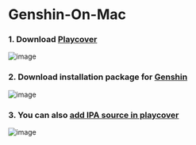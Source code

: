 # Genshin-On-Mac

### 1. Download [Playcover](https://github.com/PlayCover/PlayCover/releases)
![image](https://user-images.githubusercontent.com/96930989/222936160-39486651-8870-4f6a-9f4f-072ce1982044.png)

### 2. Download installation package for [Genshin](https://decrypt.day/)
![image](https://user-images.githubusercontent.com/96930989/222936201-a873cca3-9800-4226-9372-48bebcc4530f.png)

### 3. You can also [add IPA source in playcover](https://www.bilibili.com/video/BV18v4y1r7qq/?spm_id_from=333.337.search-card.all.click&vd_source=1a4ea93e7ce2e9d7a3a55c213b1fee7a)

![image](https://user-images.githubusercontent.com/96930989/222936711-4bb0a498-fcc2-4e04-8200-7524721719cc.png)

